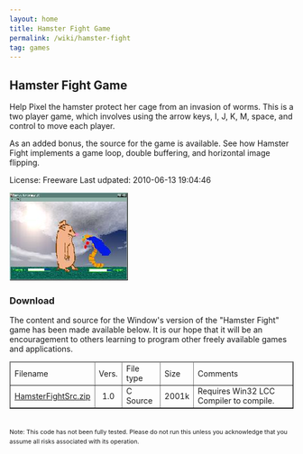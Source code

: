 ```yaml
---
layout: home
title: Hamster Fight Game
permalink: /wiki/hamster-fight
tag: games
---
```


## Hamster Fight Game

Help Pixel the hamster protect her cage from an invasion of worms. This is a two player game, which involves using the arrow keys, I, J, K, M, space, and control to move each player.

As an added bonus, the source for the game is available. See how Hamster Fight implements a game loop, double buffering, and horizontal image flipping.

License: Freeware
Last udpated: 2010-06-13 19:04:46

![Hamster Fight](/assets/images/hamster-fight.jpg)

### Download
The content and source for the Window's version of the "Hamster Fight" game has been made available below. It is our hope that it will be an encouragement to others learning to program other freely available games and applications.

<html>
<table border="1" cellspacing="0"><thead><tr><td>
Filename
</td><td>
Vers.
</td><td>
File type
</td><td>
Size
</td><td>
Comments
</td></tr>
</thead>
<tr><td>
<a href="../downloads/hamsterFightSrc.zip">
        HamsterFightSrc.zip</a>
</td><td align="center">
        1.0</td><td>
        C Source</td><td>
        2001k
</td><td>
        Requires Win32 LCC Compiler to compile.</td></tr>        
        </table>
        <br>
        <span style="font-size: 8pt;">
                Note: This code has not been fully tested. Please do not run this unless you acknowledge that you assume all risks associated with its operation.
        </span>
</html>

